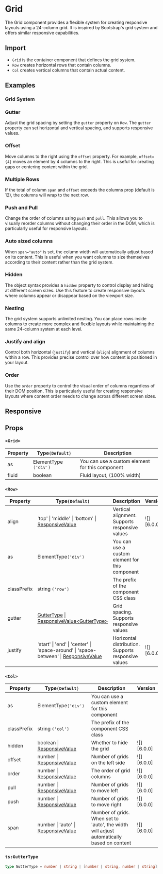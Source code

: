 # Grid

The Grid component provides a flexible system for creating responsive layouts using a 24-column grid. It is inspired by Bootstrap's grid system and offers similar responsive capabilities.

## Import

<!--{include:<import-guide>}-->

- `Grid` is the container component that defines the grid system.
- `Row` creates horizontal rows that contain columns.
- `Col` creates vertical columns that contain actual content.

## Examples

### Grid System

<!--{include:`basic.md`}-->

### Gutter

Adjust the grid spacing by setting the `gutter` property on `Row`. The `gutter` property can set horizontal and vertical spacing, and supports responsive values.

<!--{include:`gutter.md`}-->

### Offset

Move columns to the right using the `offset` property. For example, `offset={4}` moves an element by 4 columns to the right. This is useful for creating gaps or centering content within the grid.

<!--{include:`offset.md`}-->

### Multiple Rows

If the total of column `span` and `offset` exceeds the columns prop (default is 12), the columns will wrap to the next row.

<!--{include:`multiple-rows.md`}-->

### Push and Pull

Change the order of columns using `push` and `pull`. This allows you to visually reorder columns without changing their order in the DOM, which is particularly useful for responsive layouts.

<!--{include:`pull-push.md`}-->

### Auto sized columns

When `span="auto"` is set, the column width will automatically adjust based on its content. This is useful when you want columns to size themselves according to their content rather than the grid system.

<!--{include:`auto.md`}-->

### Hidden

The object syntax provides a `hidden` property to control display and hiding at different screen sizes. Use this feature to create responsive layouts where columns appear or disappear based on the viewport size.

<!--{include:`hidden.md`}-->

### Nesting

The grid system supports unlimited nesting. You can place rows inside columns to create more complex and flexible layouts while maintaining the same 24-column system at each level.

<!--{include:`nested.md`}-->

### Justify and align

Control both horizontal (`justify`) and vertical (`align`) alignment of columns within a row. This provides precise control over how content is positioned in your layout.

<!--{include:`justify-align.md`}-->

### Order

Use the `order` property to control the visual order of columns regardless of their DOM position. This is particularly useful for creating responsive layouts where content order needs to change across different screen sizes.

<!--{include:`order.md`}-->

## Responsive

<!--{include:<example-responsive>}-->

## Props

### `<Grid>`

| Property | Type`(Default)`       | Description                                     |
| -------- | --------------------- | ----------------------------------------------- |
| as       | ElementType `('div')` | You can use a custom element for this component |
| fluid    | boolean               | Fluid layout, (100% width)                      |

### `<Row>`

| Property    | Type`(Default)`                                                                                    | Description                                         | Version    |
| ----------- | -------------------------------------------------------------------------------------------------- | --------------------------------------------------- | ---------- |
| align       | 'top' \| 'middle' \| 'bottom' \| [ResponsiveValue][responsive]                                     | Vertical alignment. Supports responsive values      | ![][6.0.0] |
| as          | ElementType`('div')`                                                                               | You can use a custom element for this component     |            |
| classPrefix | string `('row')`                                                                                   | The prefix of the component CSS class               |            |
| gutter      | [GutterType][gutter] \| [ResponsiveValue\<GutterType\>][responsive]                                | Grid spacing. Supports responsive values            |            |
| justify     | 'start' \| 'end' \| 'center' \| 'space-around' \| 'space-between' \| [ResponsiveValue][responsive] | Horizontal distribution. Supports responsive values | ![][6.0.0] |

### `<Col>`

| Property    | Type`(Default)`                                   | Description                                                                               | Version    |
| ----------- | ------------------------------------------------- | ----------------------------------------------------------------------------------------- | ---------- |
| as          | ElementType`('div')`                              | You can use a custom element for this component                                           |            |
| classPrefix | string `('col')`                                  | The prefix of the component CSS class                                                     |            |
| hidden      | boolean \| [ResponsiveValue][responsive]          | Whether to hide the grid                                                                  | ![][6.0.0] |
| offset      | number \| [ResponsiveValue][responsive]           | Number of grids on the left side                                                          | ![][6.0.0] |
| order       | number \| [ResponsiveValue][responsive]           | The order of grid columns                                                                 | ![][6.0.0] |
| pull        | number \| [ResponsiveValue][responsive]           | Number of grids to move left                                                              | ![][6.0.0] |
| push        | number \| [ResponsiveValue][responsive]           | Number of grids to move right                                                             | ![][6.0.0] |
| span        | number \| 'auto' \| [ResponsiveValue][responsive] | Number of grids. When set to 'auto', the width will adjust automatically based on content | ![][6.0.0] |

<!--{include:(_common/types/responsive-value.md)}-->

[responsive]: #code-ts-responsive-value-code
[gutter]: #code-ts-gutter-type-code

### `ts:GutterType`

```ts
type GutterType = number | string | [number | string, number | string];
```
